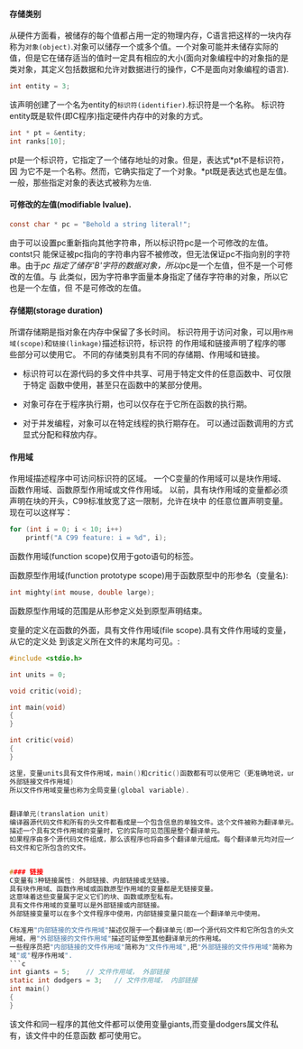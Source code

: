 #### 存储类别
从硬件方面看，被储存的每个值都占用一定的物理内存，C语言把这样的一块内存
称为`对象(object)`.对象可以储存一个或多个值。一个对象可能并未储存实际的
值，但是它在储存适当的值时一定具有相应的大小(面向对象编程中的对象指的是
类对象，其定义包括数据和允许对数据进行的操作，C不是面向对象编程的语言).

```c
int entity = 3;
```
该声明创建了一个名为entity的`标识符(identifier)`.标识符是一个名称。
标识符entity既是软件(即C程序)指定硬件内存中的对象的方式。
```c
int * pt = &entity;
int ranks[10];
```
pt是一个标识符，它指定了一个储存地址的对象。但是，表达式*pt不是标识符，因
为它不是一个名称。然而，它确实指定了一个对象。*pt既是表达式也是左值。
一般，那些指定对象的表达式被称为`左值`.


#### 可修改的左值(modifiable lvalue).
```c
const char * pc = "Behold a string literal!";
```
由于可以设置pc重新指向其他字符串，所以标识符pc是一个可修改的左值。contst只
能保证被pc指向的字符串内容不被修改，但无法保证pc不指向别的字符串。由于*pc
指定了储存'B'字符的数据对象，所以*pc是一个左值，但不是一个可修改的左值。与
此类似，因为字符串字面量本身指定了储存字符串的对象，所以它也是一个左值，但
不是可修改的左值。


#### 存储期(storage duration)
所谓存储期是指对象在内存中保留了多长时间。
标识符用于访问对象，可以用`作用域(scope)`和`链接(linkage)`描述标识符，标识符
的作用域和链接声明了程序的哪些部分可以使用它。
不同的存储类别具有不同的存储期、作用域和链接。
* 标识符可以在源代码的多文件中共享、可用于特定文件的任意函数中、可仅限于特定
函数中使用，甚至只在函数中的某部分使用。

* 对象可存在于程序执行期，也可以仅存在于它所在函数的执行期。

* 对于并发编程，对象可以在特定线程的执行期存在。
可以通过函数调用的方式显式分配和释放内存。


#### 作用域
作用域描述程序中可访问标识符的区域。
一个C变量的作用域可以是块作用域、函数作用域、函数原型作用域或文件作用域。
以前，具有块作用域的变量都必须声明在块的开头，C99标准放宽了这一限制，允许在块中
的任意位置声明变量。
现在可以这样写：
```c
for (int i = 0; i < 10; i++)
	printf("A C99 feature: i = %d", i);
```

函数作用域(function scope)仅用于goto语句的标签。

函数原型作用域(function prototype scope)用于函数原型中的形参名（变量名):
```c
int mighty(int mouse, double large);
```
函数原型作用域的范围是从形参定义处到原型声明结束。

变量的定义在函数的外面，具有文件作用域(file scope).具有文件作用域的变量，从它的定义处
到该定义所在文件的末尾均可见。:
```c
#include <stdio.h>

int units = 0;

void critic(void);

int main(void)
{
}

int critic(void)
{
}

这里，变量units具有文件作用域，main()和critic()函数都有可以使用它（更准确地说，units具有
外部链接文件作用域)
所以文件作用域变量也称为全局变量(global variable).


翻译单元(translation unit)
编译器源代码文件和所有的头文件都看成是一个包含信息的单独文件。这个文件被称为翻译单元。
描述一个具有文件作用域的变量时，它的实际可见范围是整个翻译单元。
如果程序由多个源代码文件组成，那么该程序也将由多个翻译单元组成。每个翻译单元均对应一个源代
码文件和它所包含的文件。


#### 链接
C变量有3种链接属性: 外部链接、内部链接或无链接。
具有块作用域、函数作用域或函数原型作用域的变量都是无链接变量。
这意味着这些变量属于定义它们的块、函数或原型私有。
具有文件作用域的变量可以是外部链接或内部链接。
外部链接变量可以在多个文件程序中使用，内部链接变量只能在一个翻译单元中使用。

C标准用"内部链接的文件作用域"描述仅限于一个翻译单元(即一个源代码文件和它所包含的头文件）的作
用域，用"外部链接的文件作用域"描述可延伸至其他翻译单元的作用域。
一些程序员把"内部链接的文件作用域"简称为"文件作用域",把"外部链接的文件作用域"简称为"全局作用
域"或"程序作用域".
```c
int giants = 5;    // 文件作用域， 外部链接
static int dodgers = 3;   // 文件作用域， 内部链接
int main()
{
}
```
该文件和同一程序的其他文件都可以使用变量giants,而变量dodgers属文件私有，该文件中的任意函数
都可使用它。
